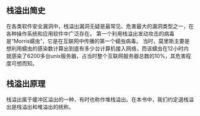 ## 栈溢出简史
在各类软件安全漏洞中，栈溢出漏洞无疑是最常见、危害最大的漏洞类型之一，在各种操作系统和应用软件中广泛存在。
第一个利用栈溢出发动攻击的病毒是“Morris蠕虫”，它是在互联网中传播的第一个蠕虫病毒。
当时，莫里斯主要是想利用蠕虫的感染数计算出到底有多少台计算机接入网络，而该蠕虫在12小时内就感染了6200多台unix服务器，占当时整个互联网服务器总数的10%，其危害程度可想而知。

## 栈溢出原理
栈溢出属于缓冲区溢出的一种，有时也称作堆栈溢出。在本书中，我们约定退栈溢出是栈溢出和堆溢出的统称。
